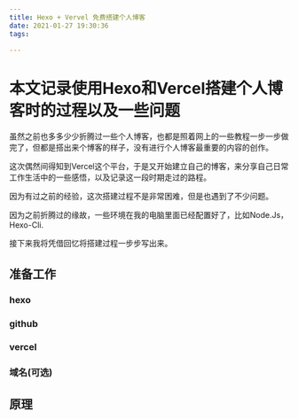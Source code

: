 ```yaml
---
title: Hexo + Vervel 免费搭建个人博客
date: 2021-01-27 19:30:36
tags:

---
```


# 本文记录使用Hexo和Vercel搭建个人博客时的过程以及一些问题

虽然之前也多多少少折腾过一些个人博客，也都是照着网上的一些教程一步一步做完了，但都是搭出来个博客的样子，没有进行个人博客最重要的内容的创作。

这次偶然间得知到Vercel这个平台，于是又开始建立自己的博客，来分享自己日常工作生活中的一些感悟，以及记录这一段时期走过的路程。

因为有过之前的经验，这次搭建过程不是非常困难，但是也遇到了不少问题。

因为之前折腾过的缘故，一些环境在我的电脑里面已经配置好了，比如Node.Js，Hexo-Cli.

接下来我将凭借回忆将搭建过程一步步写出来。

##  准备工作

### hexo

### github

### vercel

### 域名(可选)

## 原理

## 